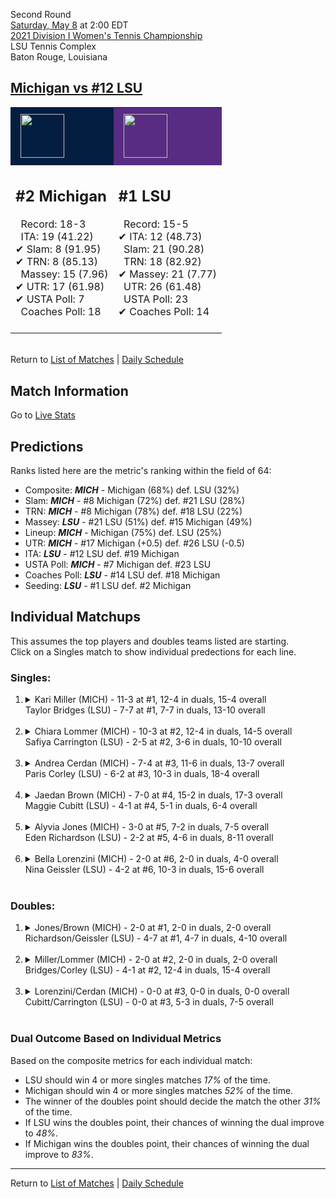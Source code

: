 Second Round  
[Saturday, May 8](../../schedule/05-08.md) at 2:00 EDT  
[2021 Division I Women's Tennis Championship](../index.md)  
LSU Tennis Complex  
Baton Rouge, Louisiana  
## [Michigan vs #12 LSU](https://www.ncaa.com/game/5833684)  

<table><tr style="background-color: #d9d9d9 !important"><td style="background-color: #041E42 !important"><img src="https://www.ncaa.com/sites/default/files/images/logos/schools/m/michigan.70.png" width="70" height="70" style="padding: 8px;" /></td><td style="background-color: #582C83 !important"><img src="https://www.ncaa.com/sites/default/files/images/logos/schools/l/lsu.70.png" width="70" height="70" style="padding: 8px;" /></td></tr><tr>
<td>  

<h2>#2 Michigan</h2>  
&nbsp; Record: 18-3<br>  
&nbsp; ITA: 19 (41.22)<br>  
&#10004; Slam: 8 (91.95)<br>  
&#10004; TRN: 8 (85.13)<br>  
&nbsp; Massey: 15 (7.96)<br>  
&#10004; UTR: 17 (61.98)<br>  
&#10004; USTA Poll: 7<br>  
&nbsp; Coaches Poll: 18<br>  
<br>  

</td>
<td>  

<h2>#1 LSU</h2>  
&nbsp; Record: 15-5<br>  
&#10004; ITA: 12 (48.73)<br>  
&nbsp; Slam: 21 (90.28)<br>  
&nbsp; TRN: 18 (82.92)<br>  
&#10004; Massey: 21 (7.77)<br>  
&nbsp; UTR: 26 (61.48)<br>  
&nbsp; USTA Poll: 23<br>  
&#10004; Coaches Poll: 14<br>  
<br>  

</td>
</tr></table>  


<br>Return to [List of Matches](../index.md) | [Daily Schedule](../../schedule/05-08.md)

## Match Information  
Go to [Live Stats](http://stats.statbroadcast.com/broadcast/?id=350355)  

## Predictions  

Ranks listed here are the metric's ranking within the field of 64:  
- Composite: ***MICH*** - Michigan (68%) def. LSU (32%)  
- Slam: ***MICH*** - #8 Michigan (72%) def. #21 LSU (28%)  
- TRN: ***MICH*** - #8 Michigan (78%) def. #18 LSU (22%)  
- Massey: ***LSU*** - #21 LSU (51%) def. #15 Michigan (49%)  
- Lineup: ***MICH*** - Michigan (75%) def. LSU (25%)  
- UTR: ***MICH*** - #17 Michigan (+0.5) def. #26 LSU (-0.5)  
- ITA: ***LSU*** - #12 LSU def. #19 Michigan  
- USTA Poll: ***MICH*** - #7 Michigan def. #23 LSU  
- Coaches Poll: ***LSU*** - #14 LSU def. #18 Michigan  
- Seeding: ***LSU*** - #1 LSU def. #2 Michigan  

## Individual Matchups  
This assumes the top players and doubles teams listed are starting.  
Click on a Singles match to show individual predections for each line.  

### Singles:  

<ol>
<li><details>
<summary markdown="span">Kari Miller (MICH) - 11-3 at #1, 12-4 in duals, 15-4 overall<br>Taylor Bridges (LSU) - 7-7 at #1, 7-7 in duals, 13-10 overall</summary>
<h4>Predictions</h4><ul>
<li>Composite: <b><i>MICH</i></b> - Miller (82%) def. Bridges (18%)</li>  
<li>Slam: <b><i>MICH</i></b> - Miller (83%) def. Bridges (17%)</li>  
<li>TRN: <b><i>MICH</i></b> - Miller (80%) def. Bridges (20%)</li>  
<li>Massey: <b><i>MICH</i></b> - Miller (83%) def. Bridges (17%)</li>  
<li>UTR: <b><i>MICH</i></b> - Miller (82%) def. Bridges (18%)</li>  
<li>ITA: <b><i>LSU</i></b> - Bridges (11.61) def. Miller (10.66)</li>  
</ul>
</details>&nbsp;</li>
<li><details>
<summary markdown="span">Chiara Lommer (MICH) - 10-3 at #2, 12-4 in duals, 14-5 overall<br>Safiya Carrington (LSU) - 2-5 at #2, 3-6 in duals, 10-10 overall</summary>
<h4>Predictions</h4><ul>
<li>Composite: <b><i>MICH</i></b> - Lommer (69%) def. Carrington (31%)</li>  
<li>Slam: <b><i>MICH</i></b> - Lommer (69%) def. Carrington (31%)</li>  
<li>TRN: <b><i>MICH</i></b> - Lommer (67%) def. Carrington (33%)</li>  
<li>Massey: <b><i>MICH</i></b> - Lommer (76%) def. Carrington (24%)</li>  
<li>UTR: <b><i>MICH</i></b> - Lommer (65%) def. Carrington (35%)</li>  
<li>ITA: <b><i>LSU</i></b> - Carrington (4.09) def. Lommer (2.49)</li>  
</ul>
</details>&nbsp;</li>
<li><details>
<summary markdown="span">Andrea Cerdan (MICH) - 7-4 at #3, 11-6 in duals, 13-7 overall<br>Paris Corley (LSU) - 6-2 at #3, 10-3 in duals, 18-4 overall</summary>
<h4>Predictions</h4><ul>
<li>Composite: <b><i>LSU</i></b> - Corley (81%) def. Cerdan (19%)</li>  
<li>Slam: <b><i>LSU</i></b> - Corley (75%) def. Cerdan (25%)</li>  
<li>TRN: <b><i>LSU</i></b> - Corley (88%) def. Cerdan (12%)</li>  
<li>Massey: <b><i>LSU</i></b> - Corley (73%) def. Cerdan (27%)</li>  
<li>UTR: <b><i>LSU</i></b> - Corley (87%) def. Cerdan (13%)</li>  
<li>ITA: <b><i>LSU</i></b> - Corley (9.83) def. Cerdan (1.79)</li>  
</ul>
</details>&nbsp;</li>
<li><details>
<summary markdown="span">Jaedan Brown (MICH) - 7-0 at #4, 15-2 in duals, 17-3 overall<br>Maggie Cubitt (LSU) - 4-1 at #4, 5-1 in duals, 6-4 overall</summary>
<h4>Predictions</h4><ul>
<li>Composite: <b><i>MICH</i></b> - Brown (62%) def. Cubitt (38%)</li>  
<li>Slam: <b><i>MICH</i></b> - Brown (64%) def. Cubitt (36%)</li>  
<li>TRN: <b><i>MICH</i></b> - Brown (68%) def. Cubitt (32%)</li>  
<li>Massey: <b><i>MICH</i></b> - Brown (51%) def. Cubitt (49%)</li>  
<li>UTR: <b><i>MICH</i></b> - Brown (66%) def. Cubitt (34%)</li>  
<li>ITA: <b><i>MICH</i></b> - Brown (2.65) def. Cubitt (2.11)</li>  
</ul>
</details>&nbsp;</li>
<li><details>
<summary markdown="span">Alyvia Jones (MICH) - 3-0 at #5, 7-2 in duals, 7-5 overall<br>Eden Richardson (LSU) - 2-2 at #5, 4-6 in duals, 8-11 overall</summary>
<h4>Predictions</h4><ul>
<li>Composite: <b><i>MICH</i></b> - Jones (68%) def. Richardson (32%)</li>  
<li>Slam: <b><i>MICH</i></b> - Jones (65%) def. Richardson (35%)</li>  
<li>TRN: <b><i>MICH</i></b> - Jones (62%) def. Richardson (38%)</li>  
<li>Massey: <b><i>MICH</i></b> - Jones (71%) def. Richardson (29%)</li>  
<li>UTR: <b><i>MICH</i></b> - Jones (74%) def. Richardson (26%)</li>  
<li>ITA: <b><i>MICH</i></b> - Jones (2.08) def. Richardson (1.47)</li>  
</ul>
</details>&nbsp;</li>
<li><details>
<summary markdown="span">Bella Lorenzini (MICH) - 2-0 at #6, 2-0 in duals, 4-0 overall<br>Nina Geissler (LSU) - 4-2 at #6, 10-3 in duals, 15-6 overall</summary>
<h4>Predictions</h4><ul>
<li>Composite: <b><i>LSU</i></b> - Geissler (50%) def. Lorenzini (50%)</li>  
<li>Slam: <b><i>LSU</i></b> - Geissler (55%) def. Lorenzini (45%)</li>  
<li>TRN: <b><i>LSU</i></b> - Geissler (69%) def. Lorenzini (31%)</li>  
<li>Massey: <b><i>MICH</i></b> - Lorenzini (71%) def. Geissler (29%)</li>  
<li>UTR: <b><i>MICH</i></b> - Lorenzini (53%) def. Geissler (47%)</li>  
<li>ITA: <b><i>MICH</i></b> - Lorenzini (2.86) def. Geissler (2.01)</li>  
</ul>
</details>&nbsp;</li>
</ol>

### Doubles:  

<ol>
<li><details>
<summary markdown="span">Jones/Brown (MICH) - 2-0 at #1, 2-0 in duals, 2-0 overall<br>Richardson/Geissler (LSU) - 4-7 at #1, 4-7 in duals, 4-10 overall</summary>
<br>Sorry, we don't have any metrics for this match
</details>&nbsp;</li>
<li><details>
<summary markdown="span">Miller/Lommer (MICH) - 2-0 at #2, 2-0 in duals, 2-0 overall<br>Bridges/Corley (LSU) - 4-1 at #2, 12-4 in duals, 15-4 overall</summary>
<br>Sorry, we don't have any metrics for this match
</details>&nbsp;</li>
<li><details>
<summary markdown="span">Lorenzini/Cerdan (MICH) - 0-0 at #3, 0-0 in duals, 0-0 overall<br>Cubitt/Carrington (LSU) - 0-0 at #3, 5-3 in duals, 7-5 overall</summary>
<br>Sorry, we don't have any metrics for this match
</details>&nbsp;</li>
</ol>

### Dual Outcome Based on Individual Metrics  
  
Based on the composite metrics for each individual match:  
- LSU should win 4 or more singles matches *17%* of the time.  
- Michigan should win 4 or more singles matches *52%* of the time.  
- The winner of the doubles point should decide the match the other *31%* of the time.  
- If LSU wins the doubles point, their chances of winning the dual improve to *48%*.  
- If Michigan wins the doubles point, their chances of winning the dual improve to *83%*.  
  
------

Return to [List of Matches](../index.md) | [Daily Schedule](../../schedule/05-08.md)  
